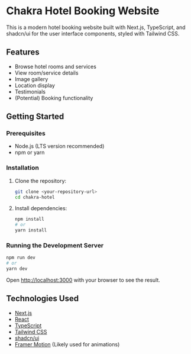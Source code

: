 # Chakra Hotel Booking Website

This is a modern hotel booking website built with Next.js, TypeScript, and shadcn/ui for the user interface components, styled with Tailwind CSS.

## Features

*   Browse hotel rooms and services
*   View room/service details
*   Image gallery
*   Location display
*   Testimonials
*   (Potential) Booking functionality

## Getting Started

### Prerequisites

*   Node.js (LTS version recommended)
*   npm or yarn

### Installation

1.  Clone the repository:
    ```bash
    git clone <your-repository-url>
    cd chakra-hotel
    ```
2.  Install dependencies:
    ```bash
    npm install
    # or
    yarn install
    ```

### Running the Development Server

```bash
npm run dev
# or
yarn dev
```

Open [http://localhost:3000](http://localhost:3000) with your browser to see the result.

## Technologies Used

*   [Next.js](https://nextjs.org/)
*   [React](https://reactjs.org/)
*   [TypeScript](https://www.typescriptlang.org/)
*   [Tailwind CSS](https://tailwindcss.com/)
*   [shadcn/ui](https://ui.shadcn.com/)
*   [Framer Motion](https://www.framer.com/motion/) (Likely used for animations)


